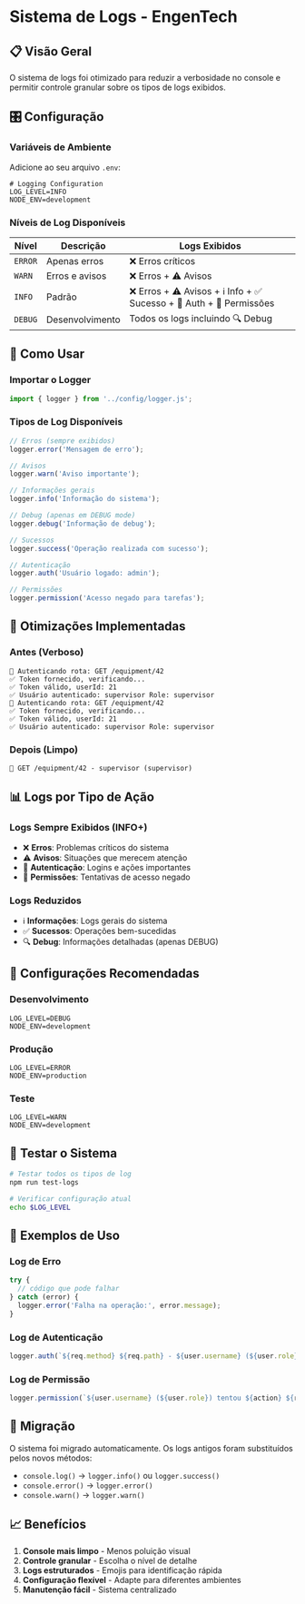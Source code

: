 # Sistema de Logs - EngenTech

## 📋 Visão Geral

O sistema de logs foi otimizado para reduzir a verbosidade no console e permitir controle granular sobre os tipos de logs exibidos.

## 🎛️ Configuração

### Variáveis de Ambiente

Adicione ao seu arquivo `.env`:

```env
# Logging Configuration
LOG_LEVEL=INFO
NODE_ENV=development
```

### Níveis de Log Disponíveis

| Nível | Descrição | Logs Exibidos |
|-------|-----------|---------------|
| `ERROR` | Apenas erros | ❌ Erros críticos |
| `WARN` | Erros e avisos | ❌ Erros + ⚠️ Avisos |
| `INFO` | Padrão | ❌ Erros + ⚠️ Avisos + ℹ️ Info + ✅ Sucesso + 🔐 Auth + 🚫 Permissões |
| `DEBUG` | Desenvolvimento | Todos os logs incluindo 🔍 Debug |

## 🔧 Como Usar

### Importar o Logger

```javascript
import { logger } from '../config/logger.js';
```

### Tipos de Log Disponíveis

```javascript
// Erros (sempre exibidos)
logger.error('Mensagem de erro');

// Avisos
logger.warn('Aviso importante');

// Informações gerais
logger.info('Informação do sistema');

// Debug (apenas em DEBUG mode)
logger.debug('Informação de debug');

// Sucessos
logger.success('Operação realizada com sucesso');

// Autenticação
logger.auth('Usuário logado: admin');

// Permissões
logger.permission('Acesso negado para tarefas');
```

## 🚀 Otimizações Implementadas

### Antes (Verboso)
```
🔐 Autenticando rota: GET /equipment/42
✅ Token fornecido, verificando...
✅ Token válido, userId: 21
✅ Usuário autenticado: supervisor Role: supervisor
🔐 Autenticando rota: GET /equipment/42
✅ Token fornecido, verificando...
✅ Token válido, userId: 21
✅ Usuário autenticado: supervisor Role: supervisor
```

### Depois (Limpo)
```
🔐 GET /equipment/42 - supervisor (supervisor)
```

## 📊 Logs por Tipo de Ação

### Logs Sempre Exibidos (INFO+)
- ❌ **Erros**: Problemas críticos do sistema
- ⚠️ **Avisos**: Situações que merecem atenção
- 🔐 **Autenticação**: Logins e ações importantes
- 🚫 **Permissões**: Tentativas de acesso negado

### Logs Reduzidos
- ℹ️ **Informações**: Logs gerais do sistema
- ✅ **Sucessos**: Operações bem-sucedidas
- 🔍 **Debug**: Informações detalhadas (apenas DEBUG)

## 🎯 Configurações Recomendadas

### Desenvolvimento
```env
LOG_LEVEL=DEBUG
NODE_ENV=development
```

### Produção
```env
LOG_LEVEL=ERROR
NODE_ENV=production
```

### Teste
```env
LOG_LEVEL=WARN
NODE_ENV=development
```

## 🧪 Testar o Sistema

```bash
# Testar todos os tipos de log
npm run test-logs

# Verificar configuração atual
echo $LOG_LEVEL
```

## 📝 Exemplos de Uso

### Log de Erro
```javascript
try {
  // código que pode falhar
} catch (error) {
  logger.error('Falha na operação:', error.message);
}
```

### Log de Autenticação
```javascript
logger.auth(`${req.method} ${req.path} - ${user.username} (${user.role})`);
```

### Log de Permissão
```javascript
logger.permission(`${user.username} (${user.role}) tentou ${action} ${resource}`);
```

## 🔄 Migração

O sistema foi migrado automaticamente. Os logs antigos foram substituídos pelos novos métodos:

- `console.log()` → `logger.info()` ou `logger.success()`
- `console.error()` → `logger.error()`
- `console.warn()` → `logger.warn()`

## 📈 Benefícios

1. **Console mais limpo** - Menos poluição visual
2. **Controle granular** - Escolha o nível de detalhe
3. **Logs estruturados** - Emojis para identificação rápida
4. **Configuração flexível** - Adapte para diferentes ambientes
5. **Manutenção fácil** - Sistema centralizado
